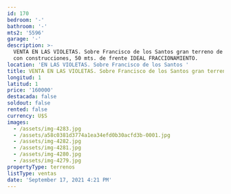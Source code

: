 ```yaml
---
id: 170
bedroom: '-'
bathroom: '-'
mts2: '5596'
garage: '-'
description: >-
  VENTA EN LAS VIOLETAS. Sobre Francisco de los Santos gran terreno de 5.596 m2
  con construcciones, 50 mts. de frente IDEAL FRACCIONAMIENTO.
location: 'EN LAS VIOLETAS. Sobre Francisco de los Santos '
title: VENTA EN LAS VIOLETAS. Sobre Francisco de los Santos gran terreno
longitud: 1
latitud: 1
price: '160000'
destacada: false
soldout: false
rented: false
currency: U$S
images:
  - /assets/img-4283.jpg
  - /assets/a58c0381d3774a1ea34efd0b30acfd3b-0001.jpg
  - /assets/img-4282.jpg
  - /assets/img-4281.jpg
  - /assets/img-4280.jpg
  - /assets/img-4279.jpg
propertyType: terrenos
listType: ventas
date: 'September 17, 2021 4:21 PM'
---
```


